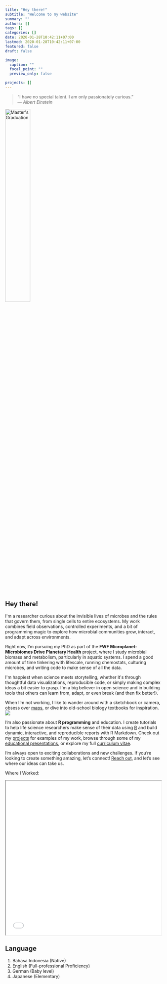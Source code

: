```yaml
---
title: "Hey there!"
subtitle: "Welcome to my website"
summary: ""
authors: []
tags: []
categories: []
date: 2020-01-28T10:42:11+07:00
lastmod: 2020-01-28T10:42:11+07:00
featured: false
draft: false

image:
  caption: ""
  focal_point: ""
  preview_only: false

projects: []
---
```


> “I have no special talent. I am only passionately curious.”  
> — *Albert Einstein*

<img class="special-img-class" style="width:40%" src="/aboutme.jpeg" alt="Master's Graduation" />


## Hey there!  

I'm a researcher curious about the invisible lives of microbes and the rules that govern them, from single cells to entire ecosystems. My work combines field observations, controlled experiments, and a bit of programming magic to explore how microbial communities grow, interact, and adapt across environments.

Right now, I’m pursuing my PhD as part of the **FWF Microplanet: Microbiomes Drive Planetary Health** project, where I study microbial biomass and metabolism, particularly in aquatic systems. I spend a good amount of time tinkering with lifescale, running chemostats, culturing microbes, and writing code to make sense of all the data.

I'm happiest when science meets storytelling, whether it's through thoughtful data visualizations, reproducible code, or simply making complex ideas a bit easier to grasp. I'm a big believer in open science and in building tools that others can learn from, adapt, or even break (and then fix better!).

When I’m not working, I like to wander around with a sketchbook or camera, obsess over [maps](/post/portofolio/#subparagraph3), or dive into old-school biology textbooks for inspiration.
![](/java_pops.png '') 

I’m also passionate about **R programming** and education. I create tutorials to help life science researchers make sense of their data using [R](https://github.com/danilyanedo7/biocomp) and build dynamic, interactive, and reproducible reports with R Markdown. Check out my [projects](/#projects) for examples of my work, browse through some of my [educational presentations](https://edodanilyan.com/post/dashboard_collection/), or explore my full [curriculum vitae](https://edodanilyan.com/uploads/resume.pdf).  

I’m always open to exciting collaborations and new challenges. If you’re looking to create something amazing, let’s connect! [Reach out](https://edodanilyan.com/#contact), and let’s see where our ideas can take us.  

Where I Worked:

<iframe seamless = "" width = "100%" height = "500" class="shortcode-iframe" src="/leaflet/work_map.html"></iframe>

## Language
1. Bahasa Indonesia (Native)
2. English (Full-professional Proficiency)
3. German (Baby level)
4. Japanese (Elementary)
